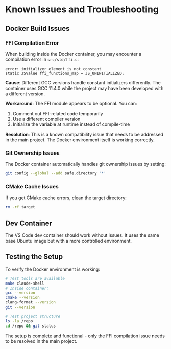 # Known Issues and Troubleshooting

## Docker Build Issues

### FFI Compilation Error
When building inside the Docker container, you may encounter a compilation error in `src/std/ffi.c`:

```
error: initializer element is not constant
static JSValue ffi_functions_map = JS_UNINITIALIZED;
```

**Cause**: Different GCC versions handle constant initializers differently. The container uses GCC 11.4.0 while the project may have been developed with a different version.

**Workaround**: The FFI module appears to be optional. You can:
1. Comment out FFI-related code temporarily
2. Use a different compiler version
3. Initialize the variable at runtime instead of compile-time

**Resolution**: This is a known compatibility issue that needs to be addressed in the main project. The Docker environment itself is working correctly.

### Git Ownership Issues
The Docker container automatically handles git ownership issues by setting:
```bash
git config --global --add safe.directory '*'
```

### CMake Cache Issues
If you get CMake cache errors, clean the target directory:
```bash
rm -rf target
```

## Dev Container

The VS Code dev container should work without issues. It uses the same base Ubuntu image but with a more controlled environment.

## Testing the Setup

To verify the Docker environment is working:

```bash
# Test tools are available
make claude-shell
# Inside container:
gcc --version
cmake --version
clang-format --version
git --version

# Test project structure
ls -la /repo
cd /repo && git status
```

The setup is complete and functional - only the FFI compilation issue needs to be resolved in the main project.